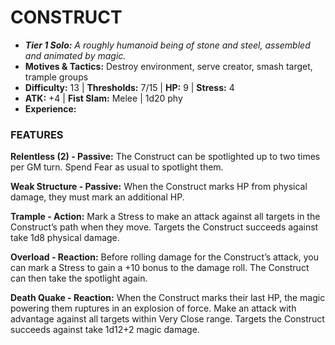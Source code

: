 # CONSTRUCT

- ***Tier 1 Solo:*** *A roughly humanoid being of stone and steel, assembled and animated by magic.*
- **Motives & Tactics:** Destroy environment, serve creator, smash target, trample groups
- **Difficulty:** 13 | **Thresholds:** 7/15 | **HP:** 9 | **Stress:** 4
- **ATK:** +4 | **Fist Slam:** Melee | 1d20 phy
- **Experience:** 

### FEATURES

**Relentless (2) - Passive:** The Construct can be spotlighted up to two times per GM turn. Spend Fear as usual to spotlight them.

**Weak Structure - Passive:** When the Construct marks HP from physical damage, they must mark an additional HP.

**Trample - Action:** Mark a Stress to make an attack against all targets in the Construct’s path when they move. Targets the Construct succeeds against take 1d8 physical damage.

**Overload - Reaction:** Before rolling damage for the Construct’s attack, you can mark a Stress to gain a +10 bonus to the damage roll. The Construct can then take the spotlight again.

**Death Quake - Reaction:** When the Construct marks their last HP, the magic powering them ruptures in an explosion of force. Make an attack with advantage against all targets within Very Close range. Targets the Construct succeeds against take 1d12+2 magic damage.

